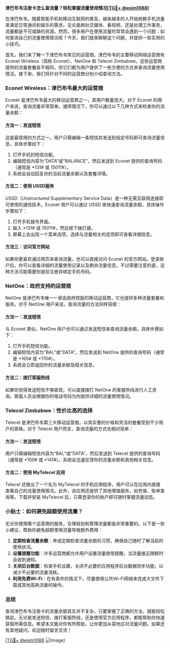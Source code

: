 **津巴布韦注册卡怎么查流量？轻松掌握流量使用情况[[TG💪+ @esim1088](https://t.me/s/esim1088)]**

在津巴布韦，随着智能手机和移动互联网的普及，越来越多的人开始依赖手机流量来满足日常通讯和娱乐的需求。无论是刷社交媒体、看视频，还是处理工作事务，流量都是不可或缺的资源。然而，很多用户在使用流量时常常会遇到一个问题：如何查询自己的流量使用情况呢？今天，我们就来聊聊这个问题，并提供一些实用的小技巧。

首先，我们来了解一下津巴布韦常见的运营商。津巴布韦的主要移动网络运营商有 Econet Wireless（简称 Econet）、NetOne 和 Telecel Zimbabwe。这些运营商提供的流量套餐各不相同，但它们都为用户提供了一些方便的方式来查询流量使用情况。接下来，我们将针对不同的运营商分别介绍查询方法。

### Econet Wireless：津巴布韦最大的运营商

Econet 是津巴布韦最大的移动运营商之一，其用户数量庞大。对于 Econet 的用户来说，查询流量非常简单。通常情况下，你可以通过以下几种方式来检查你的流量余额：

#### 方法一：发送短信
这是最常用的方式之一。用户只需编辑一条短信并发送到指定号码即可查询流量信息。具体步骤如下：
1. 打开手机的短信功能。
2. 编辑短信内容为“DATA”或“BALANCE”，然后发送到 Econet 提供的查询号码（通常是 *131# 或 *150*11#）。
3. 系统会自动回复你的当前流量余额以及套餐详情。

#### 方法二：使用 USSD服务
USSD（Unstructured Supplementary Service Data）是一种无需互联网连接即可使用的通信技术。Econet 用户可以通过 USSD 来快速查询流量余额。具体操作步骤如下：
1. 打开手机拨号界面。
2. 输入 *131# 或 *150*11#，然后按下拨打键。
3. 屏幕上会出现一个菜单选项，选择与流量相关的选项即可查看详细信息。

#### 方法三：访问官方网站
如果你更喜欢通过网页来查询流量，也可以直接访问 Econet 的官方网站。登录账户后，你可以查看详细的流量使用记录以及剩余流量信息。不过需要注意的是，这种方法可能需要你提前注册并绑定手机号码。

### NetOne：政府支持的运营商

NetOne 是津巴布韦唯一一家由政府控股的移动运营商，它也提供多种流量套餐和服务。对于 NetOne 用户来说，查询流量的方法同样简便：

#### 方法一：发送短信
与 Econet 类似，NetOne 用户也可以通过发送短信来查询流量余额。具体步骤如下：
1. 打开手机短信功能。
2. 编辑短信内容为“BAL”或“DATA”，然后发送到 NetOne 提供的查询号码（通常是 *165# 或 *170#）。
3. 系统会立即返回你的流量余额及相关信息。

#### 方法二：拨打客服热线
如果你觉得发送短信不够直观，可以直接拨打 NetOne 的客服热线进行人工咨询。客服人员会根据你的电话号码为你提供详细的流量使用情况。

### Telecel Zimbabwe：性价比高的选择

Telecel 是津巴布韦第三大移动运营商，以其实惠的价格和灵活的套餐受到不少用户的青睐。对于 Telecel 用户而言，查询流量的方式也相对简单：

#### 方法一：发送短信
用户只需编辑短信内容为“BAL”或“DATA”，然后发送到 Telecel 提供的查询号码（通常是 *100# 或 *141#）。系统会迅速反馈你的流量余额和其他相关信息。

#### 方法二：使用 MyTelecel 应用
Telecel 还推出了一个名为 MyTelecel 的手机应用程序，用户可以在应用内直接查看自己的流量使用情况。此外，该应用还提供了其他增值服务，如充值、账单查询等。下载并安装 MyTelecel 后，只需登录你的账户即可随时掌握流量动态。

### 小贴士：如何避免超额使用流量？

无论你使用哪个运营商的服务，合理规划和管理流量都是非常重要的。以下是一些小建议，帮助你避免超额使用流量导致额外费用：

1. **定期检查流量余额**：养成定期检查流量余额的习惯，确保自己随时了解当前的使用状况。
2. **设置提醒功能**：许多运营商都允许用户设置流量使用提醒，当流量接近限额时会收到通知。
3. **关闭后台数据**：检查手机设置，关闭不必要的应用程序后台数据同步功能，以减少不必要的流量消耗。
4. **利用免费Wi-Fi**：在有条件的情况下，尽量使用公共Wi-Fi网络来完成大文件下载或其他高耗流量的操作。

### 总结

查询津巴布韦注册卡的流量余额其实并不复杂，只要掌握了正确的方法，就能轻松搞定。无论是发送短信、拨打客服热线，还是使用官方应用程序，都能帮助你快速获取所需信息。希望本文能对你有所帮助，让你更加从容地应对流量问题。如果还有其他疑问，欢迎随时留言交流！

[[TG💪+ @esim1088](https://t.me/s/esim1088) ![Image](https://i.postimg.cc/4NQfJmqS/Snipaste-2025-05-13-00-14-12.png)]